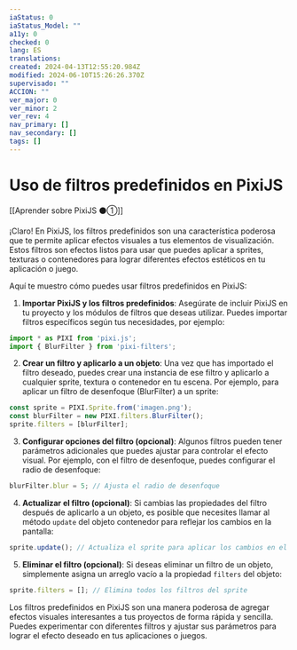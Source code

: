 ```yaml
---
iaStatus: 0
iaStatus_Model: ""
a11y: 0
checked: 0
lang: ES
translations: 
created: 2024-04-13T12:55:20.984Z
modified: 2024-06-10T15:26:26.370Z
supervisado: ""
ACCION: ""
ver_major: 0
ver_minor: 2
ver_rev: 4
nav_primary: []
nav_secondary: []
tags: []
---
```

# Uso de filtros predefinidos en PixiJS

[[Aprender sobre PixiJS ⚫①]]

¡Claro! En PixiJS, los filtros predefinidos son una característica poderosa que te permite aplicar efectos visuales a tus elementos de visualización. Estos filtros son efectos listos para usar que puedes aplicar a sprites, texturas o contenedores para lograr diferentes efectos estéticos en tu aplicación o juego.

Aquí te muestro cómo puedes usar filtros predefinidos en PixiJS:

1. **Importar PixiJS y los filtros predefinidos**: Asegúrate de incluir PixiJS en tu proyecto y los módulos de filtros que deseas utilizar. Puedes importar filtros específicos según tus necesidades, por ejemplo:

```javascript
import * as PIXI from 'pixi.js';
import { BlurFilter } from 'pixi-filters';
```

2. **Crear un filtro y aplicarlo a un objeto**: Una vez que has importado el filtro deseado, puedes crear una instancia de ese filtro y aplicarlo a cualquier sprite, textura o contenedor en tu escena. Por ejemplo, para aplicar un filtro de desenfoque (BlurFilter) a un sprite:

```javascript
const sprite = PIXI.Sprite.from('imagen.png');
const blurFilter = new PIXI.filters.BlurFilter();
sprite.filters = [blurFilter];
```

3. **Configurar opciones del filtro (opcional)**: Algunos filtros pueden tener parámetros adicionales que puedes ajustar para controlar el efecto visual. Por ejemplo, con el filtro de desenfoque, puedes configurar el radio de desenfoque:

```javascript
blurFilter.blur = 5; // Ajusta el radio de desenfoque
```

4. **Actualizar el filtro (opcional)**: Si cambias las propiedades del filtro después de aplicarlo a un objeto, es posible que necesites llamar al método `update` del objeto contenedor para reflejar los cambios en la pantalla:

```javascript
sprite.update(); // Actualiza el sprite para aplicar los cambios en el filtro
```

5. **Eliminar el filtro (opcional)**: Si deseas eliminar un filtro de un objeto, simplemente asigna un arreglo vacío a la propiedad `filters` del objeto:

```javascript
sprite.filters = []; // Elimina todos los filtros del sprite
```

Los filtros predefinidos en PixiJS son una manera poderosa de agregar efectos visuales interesantes a tus proyectos de forma rápida y sencilla. Puedes experimentar con diferentes filtros y ajustar sus parámetros para lograr el efecto deseado en tus aplicaciones o juegos.